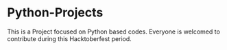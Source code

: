 # Python-Projects

This is a Project focused on Python based codes. Everyone is welcomed to contribute during this Hacktoberfest period.
